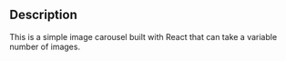 ## Description
This is a simple image carousel built with React that can take a variable number of images.
